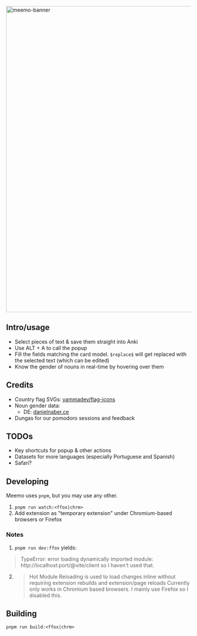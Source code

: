 <img width="834" alt="meemo-banner" src="https://user-images.githubusercontent.com/60078934/232831494-3067992d-ff79-467f-846a-56175173406d.png">

## Intro/usage
- Select pieces of text & save them straight into Anki
- Use <key>ALT</key> + <key>A</key> to call the popup
- Fill the fields matching the card model. `$replace$` will get replaced with the selected text (which can be edited)
- Know the gender of nouns in real-time by hovering over them

## Credits
- Country flag SVGs: [yammadev/flag-icons](https://github.com/yammadev/flag-icons)
- Noun gender data:
    - DE: [danielnaber.ce](http://www.danielnaber.de/morphologie/)
- Dungas for our pomodoro sessions and feedback

## TODOs
- Key shortcuts for popup & other actions
- Datasets for more languages (especially Portuguese and Spanish)
- Safari?

## Developing
Meemo uses `pnpm`, but you may use any other.
1. `pnpm run watch:<ffox|chrm>`
2. Add extension as "temporary extension" under Chromium-based  browsers or Firefox

### Notes
1. `pnpm run dev:ffox` yields:
> TypeError: error loading dynamically imported module: http://localhost:port/@vite/client
so I haven't used that.

2. > Hot Module Reloading is used to load changes inline without requiring extension rebuilds and extension/page reloads Currently only works in Chromium based browsers.
I mainly use Firefox so I disabled this.

## Building
`pnpm run build:<ffox|chrm>`